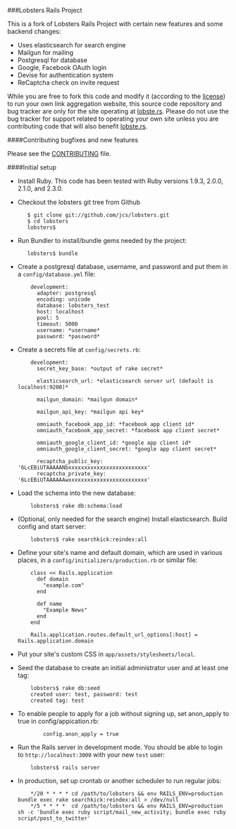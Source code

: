 ###Lobsters Rails Project

This is a fork of Lobsters Rails Project with certain new features and some backend changes:
* Uses elasticsearch for search engine
* Mailgun for mailing
* Postgresql for database
* Google, Facebook OAuth login
* Devise for authentication system
* ReCaptcha check on invite request

While you are free to fork this code and modify it (according to the [license](https://github.com/jcs/lobsters/blob/master/LICENSE))
to run your own link aggregation website, this source code repository and bug
tracker are only for the site operating at [lobste.rs](https://lobste.rs/).
Please do not use the bug tracker for support related to operating your own
site unless you are contributing code that will also benefit [lobste.rs](https://lobste.rs/).

####Contributing bugfixes and new features

Please see the [CONTRIBUTING](https://github.com/jcs/lobsters/blob/master/CONTRIBUTING.md)
file.

####Initial setup

* Install Ruby.  This code has been tested with Ruby versions 1.9.3, 2.0.0, 2.1.0,
and 2.3.0.

* Checkout the lobsters git tree from Github

         $ git clone git://github.com/jcs/lobsters.git
         $ cd lobsters
         lobsters$ 

* Run Bundler to install/bundle gems needed by the project:

         lobsters$ bundle

* Create a postgresql database, username, and password and put them in a
`config/database.yml` file:

          development:
            adapter: postgresql
            encoding: unicode
            database: lobsters_test
            host: localhost
            pool: 5
            timeout: 5000
            username: *username*
            password: *password*


* Create a secrets file at `config/secrets.rb`:
          
          development:
            secret_key_base: *output of rake secret*

            elasticsearch_url: *elasticsearch server url (default is localhost:9200)*

            mailgun_domain: *mailgun domain*

            mailgun_api_key: *mailgun api key*
  
            omniauth_facebook_app_id: *facebook app client id*
            omniauth_facebook_app_secret: *facebook app client secret*

            omniauth_google_client_id: *google app client id*
            omniauth_google_client_secret: *google app client secret*

            recaptcha_public_key: '6LcEBiUTAAAAANbxxxxxxxxxxxxxxxxxxxxxxxxx'
            recaptcha_private_key: '6LcEBiUTAAAAAAwxxxxxxxxxxxxxxxxxxxxxxxxx'


* Load the schema into the new database:

          lobsters$ rake db:schema:load


* (Optional, only needed for the search engine) Install elasticsearch.  Build config and start server:

          lobsters$ rake searchkick:reindex:all

* Define your site's name and default domain, which are used in various places,
in a `config/initializers/production.rb` or similar file:

          class << Rails.application
            def domain
              "example.com"
            end
          
            def name
              "Example News"
            end
          end
          
          Rails.application.routes.default_url_options[:host] = Rails.application.domain

* Put your site's custom CSS in `app/assets/stylesheets/local`.

* Seed the database to create an initial administrator user and at least one tag:

          lobsters$ rake db:seed
          created user: test, password: test
          created tag: test

* To enable people to apply for a job without signing up, set anon_apply to true in config/appication.rb:
          
              config.anon_apply = true

* Run the Rails server in development mode.  You should be able to login to
`http://localhost:3000` with your new `test` user:

          lobsters$ rails server

* In production, set up crontab or another scheduler to run regular jobs:

          */20 * * * * cd /path/to/lobsters && env RAILS_ENV=production bundle exec rake searchkick:reindex:all > /dev/null
          */5 * * * *  cd /path/to/lobsters && env RAILS_ENV=production sh -c 'bundle exec ruby script/mail_new_activity; bundle exec ruby script/post_to_twitter'
